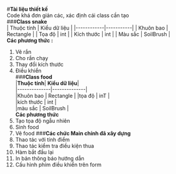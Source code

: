 #**Tài liệu thiết kế**  
Code khá đơn giản các, xác định cái class cần tạo  
###**Class snake**  
| Thuộc tính | Kiểu dữ liệu | 
|------------|-----------|
| Khuôn bao  | Rectangle |
| Tọa độ     |       int |
| Kích thước |       int | 
| Màu sắc    | SoilBrush |    
**Các phương thức :**  

1.	Vẽ rắn   
2.	Cho rắn chạy 
3.	Thay đổi kích thước  
4.	Điều khiển  
###**Class food**  
|**Thuộc tính**| **Kiểu dữ liệu**|  
|--------------|--------------|  
|Khuôn bao     |  Rectangle   | 
|tọa độ        |        inT   |  
|kích thước    |        int   |   
|màu sắc       |  SoilBrush   |   
**Các phương thức**  
1.	Tạo tọa độ ngẫu nhiên   
2.	Sinh food 
3.	Vẽ food	
###**Các chức Main chính đã xây dựng** 
1.	Thao tác với tính điểm
2.	Thao tác kiểm tra điều kiện thua 
3.	Hàm bắt đầu lại 
4.	In bản thông báo hướng dẫn 
5.	Cấu hình phím điều khiển trên form
